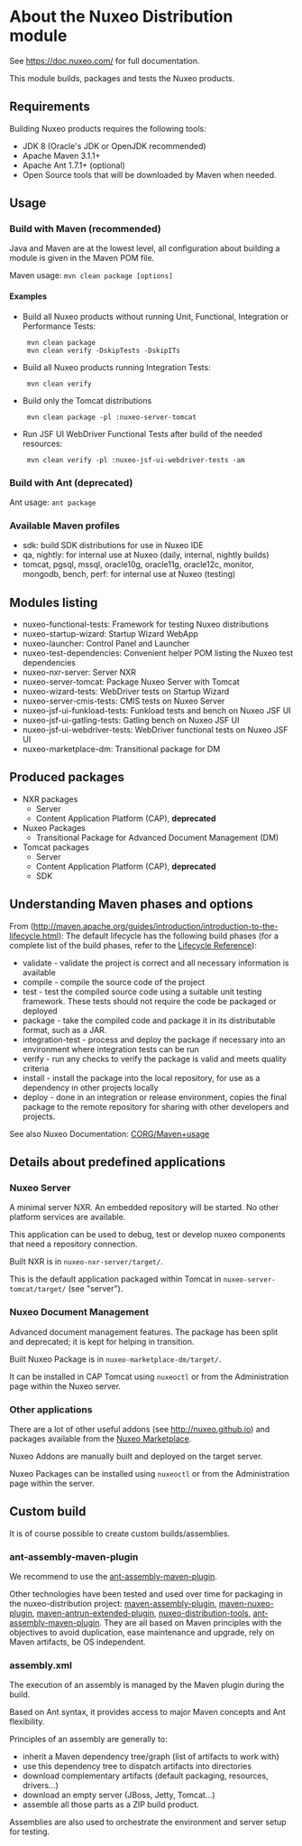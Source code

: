 # About the Nuxeo Distribution module

See <https://doc.nuxeo.com/> for full documentation.

This module builds, packages and tests the Nuxeo products.

## Requirements

Building Nuxeo products requires the following tools:

  * JDK 8 (Oracle's JDK or OpenJDK recommended)
  * Apache Maven 3.1.1+
  * Apache Ant 1.7.1+ (optional)
  * Open Source tools that will be downloaded by Maven when needed.

## Usage

### Build with Maven (recommended)

Java and Maven are at the lowest level, all configuration about building a module
is given in the Maven POM file.

Maven usage: `mvn clean package [options]`

#### Examples

 * Build all Nuxeo products without running Unit, Functional, Integration or Performance Tests:

        mvn clean package
        mvn clean verify -DskipTests -DskipITs

 * Build all Nuxeo products running Integration Tests:

        mvn clean verify

 * Build only the Tomcat distributions

        mvn clean package -pl :nuxeo-server-tomcat

 * Run JSF UI WebDriver Functional Tests after build of the needed resources:

        mvn clean verify -pl :nuxeo-jsf-ui-webdriver-tests -am

### Build with Ant (deprecated)

Ant usage: `ant package`

### Available Maven profiles

 * sdk: build SDK distributions for use in Nuxeo IDE
 * qa, nightly: for internal use at Nuxeo (daily, internal, nightly builds)
 * tomcat, pgsql, mssql, oracle10g, oracle11g, oracle12c, monitor, mongodb, bench, perf: for internal use at Nuxeo (testing)

## Modules listing

 * nuxeo-functional-tests: Framework for testing Nuxeo distributions
 * nuxeo-startup-wizard: Startup Wizard WebApp
 * nuxeo-launcher: Control Panel and Launcher
 * nuxeo-test-dependencies: Convenient helper POM listing the Nuxeo test dependencies
 * nuxeo-nxr-server: Server NXR
 * nuxeo-server-tomcat: Package Nuxeo Server with Tomcat
 * nuxeo-wizard-tests: WebDriver tests on Startup Wizard
 * nuxeo-server-cmis-tests: CMIS tests on Nuxeo Server
 * nuxeo-jsf-ui-funkload-tests: Funkload tests and bench on Nuxeo JSF UI
 * nuxeo-jsf-ui-gatling-tests: Gatling bench on Nuxeo JSF UI
 * nuxeo-jsf-ui-webdriver-tests: WebDriver functional tests on Nuxeo JSF UI
 * nuxeo-marketplace-dm: Transitional package for DM

## Produced packages

 * NXR packages
   * Server
   * Content Application Platform (CAP), **deprecated**
 * Nuxeo Packages
   * Transitional Package for Advanced Document Management (DM)
 * Tomcat packages
   * Server
   * Content Application Platform (CAP), **deprecated**
   * SDK

## Understanding Maven phases and options

From (http://maven.apache.org/guides/introduction/introduction-to-the-lifecycle.html):
The default lifecycle has the following build phases (for a complete list of the build phases, refer to the [Lifecycle Reference](http://maven.apache.org/guides/introduction/introduction-to-the-lifecycle.html#Lifecycle_Reference)):

 * validate - validate the project is correct and all necessary information is available
 * compile - compile the source code of the project
 * test - test the compiled source code using a suitable unit testing framework. These tests should not require the code be packaged or deployed
 * package - take the compiled code and package it in its distributable format, such as a JAR.
 * integration-test - process and deploy the package if necessary into an environment where integration tests can be run
 * verify - run any checks to verify the package is valid and meets quality criteria
 * install - install the package into the local repository, for use as a dependency in other projects locally
 * deploy - done in an integration or release environment, copies the final package to the remote repository for sharing with other developers and projects.

See also Nuxeo Documentation: [CORG/Maven+usage](http://doc.nuxeo.com/x/JQk7)

## Details about predefined applications

### Nuxeo Server

A minimal server NXR. An embedded repository will be started. No other  platform services are available.

This application can be used to debug, test or develop nuxeo components that need a repository connection.

Built NXR is in `nuxeo-nxr-server/target/`.

This is the default application packaged within Tomcat in `nuxeo-server-tomcat/target/` (see "server").


### Nuxeo Document Management

Advanced document management features. The package has been split and deprecated; it is kept for helping in transition.

Built Nuxeo Package is in `nuxeo-marketplace-dm/target/`.

It can be installed in CAP Tomcat using `nuxeoctl` or from the Administration page within the Nuxeo server.

### Other applications

There are a lot of other useful addons (see <http://nuxeo.github.io>) and packages available from the [Nuxeo Marketplace](http://marketplace.nuxeo.com/).

Nuxeo Addons are manually built and deployed on the target server.

Nuxeo Packages can be installed using `nuxeoctl` or from the Administration page within the server.

## Custom build

It is of course possible to create custom builds/assemblies.

### ant-assembly-maven-plugin

We recommend to use the [ant-assembly-maven-plugin](http://doc.nuxeo.com/x/BIAO).

Other technologies have been tested and used over time for packaging in the nuxeo-distribution project:
[maven-assembly-plugin](http://maven.apache.org/plugins/maven-assembly-plugin/), [maven-nuxeo-plugin](http://hg.nuxeo.org/tools/maven-nuxeo-plugin/), [maven-antrun-extended-plugin](http://java.net/projects/maven-antrun-extended-plugin), [nuxeo-distribution-tools](https://github.com/nuxeo/nuxeo-distribution-tools),
[ant-assembly-maven-plugin](https://github.com/nuxeo/ant-assembly-maven-plugin). They are all based on Maven principles with the objectives to avoid duplication, ease maintenance and upgrade, rely on Maven artifacts, be OS independent.

### assembly.xml

The execution of an assembly is managed by the Maven plugin during the build.

Based on Ant syntax, it provides access to major Maven concepts and Ant flexibility.

Principles of an assembly are generally to:

  * inherit a Maven dependency tree/graph (list of artifacts to work with)
  * use this dependency tree to dispatch artifacts into directories
  * download complementary artifacts (default packaging, resources, drivers...)
  * download an empty server (JBoss, Jetty, Tomcat...)
  * assemble all those parts as a ZIP build product.

Assemblies are also used to orchestrate the environment and server setup for testing.
